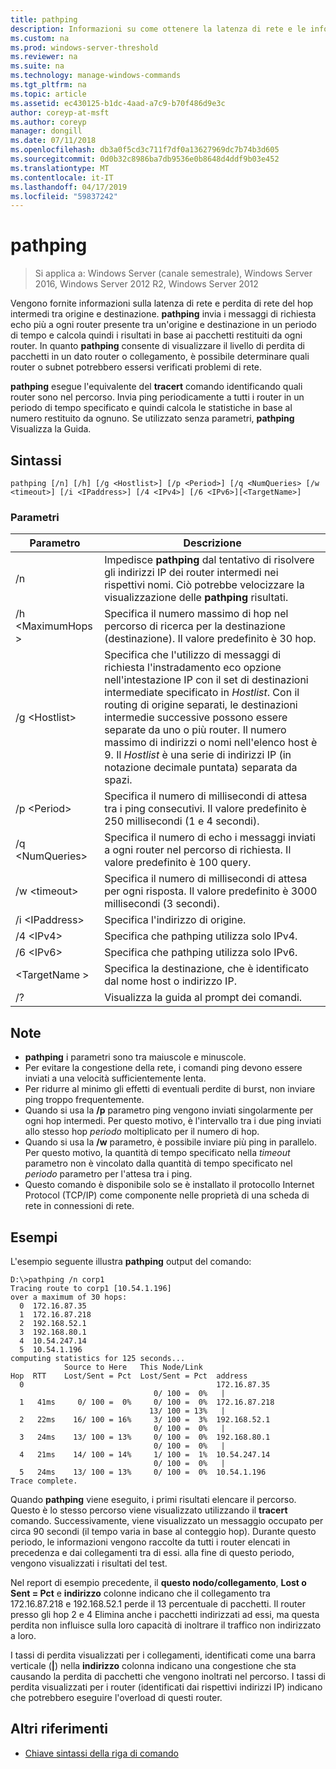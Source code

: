 ```yaml
---
title: pathping
description: Informazioni su come ottenere la latenza di rete e le informazioni di perdita usando il comando pathping.
ms.custom: na
ms.prod: windows-server-threshold
ms.reviewer: na
ms.suite: na
ms.technology: manage-windows-commands
ms.tgt_pltfrm: na
ms.topic: article
ms.assetid: ec430125-b1dc-4aad-a7c9-b70f486d9e3c
author: coreyp-at-msft
ms.author: coreyp
manager: dongill
ms.date: 07/11/2018
ms.openlocfilehash: db3a0f5cd3c711f7df0a13627969dc7b74b3d605
ms.sourcegitcommit: 0d0b32c8986ba7db9536e0b8648d4ddf9b03e452
ms.translationtype: MT
ms.contentlocale: it-IT
ms.lasthandoff: 04/17/2019
ms.locfileid: "59837242"
---
```

# <a name="pathping"></a>pathping

>Si applica a: Windows Server (canale semestrale), Windows Server 2016, Windows Server 2012 R2, Windows Server 2012

Vengono fornite informazioni sulla latenza di rete e perdita di rete del hop intermedi tra origine e destinazione. **pathping** invia i messaggi di richiesta echo più a ogni router presente tra un'origine e destinazione in un periodo di tempo e calcola quindi i risultati in base ai pacchetti restituiti da ogni router. In quanto **pathping** consente di visualizzare il livello di perdita di pacchetti in un dato router o collegamento, è possibile determinare quali router o subnet potrebbero essersi verificati problemi di rete. 

**pathping** esegue l'equivalente del **tracert** comando identificando quali router sono nel percorso. Invia ping periodicamente a tutti i router in un periodo di tempo specificato e quindi calcola le statistiche in base al numero restituito da ognuno. Se utilizzato senza parametri, **pathping** Visualizza la Guida. 

## <a name="syntax"></a>Sintassi
```
pathping [/n] [/h] [/g <Hostlist>] [/p <Period>] [/q <NumQueries> [/w <timeout>] [/i <IPaddress>] [/4 <IPv4>] [/6 <IPv6>][<TargetName>]
```
### <a name="parameters"></a>Parametri
|Parametro|Descrizione|
|-------|--------|
|/n|Impedisce **pathping** dal tentativo di risolvere gli indirizzi IP dei router intermedi nei rispettivi nomi. Ciò potrebbe velocizzare la visualizzazione delle **pathping** risultati.|
|/h \<MaximumHops >|Specifica il numero massimo di hop nel percorso di ricerca per la destinazione (destinazione). Il valore predefinito è 30 hop.|
|/g \<Hostlist>|Specifica che l'utilizzo di messaggi di richiesta l'instradamento eco opzione nell'intestazione IP con il set di destinazioni intermediate specificato in *Hostlist*. Con il routing di origine separati, le destinazioni intermedie successive possono essere separate da uno o più router. Il numero massimo di indirizzi o nomi nell'elenco host è 9. Il *Hostlist* è una serie di indirizzi IP (in notazione decimale puntata) separata da spazi.|
|/p \<Period>|Specifica il numero di millisecondi di attesa tra i ping consecutivi. Il valore predefinito è 250 millisecondi (1 e 4 secondi).|
|/q \<NumQueries>|Specifica il numero di echo i messaggi inviati a ogni router nel percorso di richiesta. Il valore predefinito è 100 query.|
|/w \<timeout>|Specifica il numero di millisecondi di attesa per ogni risposta. Il valore predefinito è 3000 millisecondi (3 secondi).|
|/i \<IPaddress>|Specifica l'indirizzo di origine.|
|/4 \<IPv4>|Specifica che pathping utilizza solo IPv4.|
|/6 \<IPv6>|Specifica che pathping utilizza solo IPv6.|
|\<TargetName >|Specifica la destinazione, che è identificato dal nome host o indirizzo IP.|
|/?|Visualizza la guida al prompt dei comandi.|

## <a name="remarks"></a>Note
-   **pathping** i parametri sono tra maiuscole e minuscole.
-   Per evitare la congestione della rete, i comandi ping devono essere inviati a una velocità sufficientemente lenta.
-   Per ridurre al minimo gli effetti di eventuali perdite di burst, non inviare ping troppo frequentemente.
-   Quando si usa la **/p** parametro ping vengono inviati singolarmente per ogni hop intermedi. Per questo motivo, è l'intervallo tra i due ping inviati allo stesso hop *periodo* moltiplicato per il numero di hop.
-   Quando si usa la **/w** parametro, è possibile inviare più ping in parallelo. Per questo motivo, la quantità di tempo specificato nella *timeout* parametro non è vincolato dalla quantità di tempo specificato nel *periodo* parametro per l'attesa tra i ping.
-   Questo comando è disponibile solo se è installato il protocollo Internet Protocol (TCP/IP) come componente nelle proprietà di una scheda di rete in connessioni di rete.

## <a name="BKMK_Examples"></a>Esempi

L'esempio seguente illustra **pathping** output del comando:

```
D:\>pathping /n corp1
Tracing route to corp1 [10.54.1.196]
over a maximum of 30 hops:
  0  172.16.87.35
  1  172.16.87.218
  2  192.168.52.1
  3  192.168.80.1
  4  10.54.247.14
  5  10.54.1.196
computing statistics for 125 seconds...
            Source to Here   This Node/Link
Hop  RTT    Lost/Sent = Pct  Lost/Sent = Pct  address
  0                                           172.16.87.35
                                0/ 100 =  0%   |
  1   41ms     0/ 100 =  0%     0/ 100 =  0%  172.16.87.218
                               13/ 100 = 13%   |
  2   22ms    16/ 100 = 16%     3/ 100 =  3%  192.168.52.1
                                0/ 100 =  0%   |
  3   24ms    13/ 100 = 13%     0/ 100 =  0%  192.168.80.1
                                0/ 100 =  0%   |
  4   21ms    14/ 100 = 14%     1/ 100 =  1%  10.54.247.14
                                0/ 100 =  0%   |
  5   24ms    13/ 100 = 13%     0/ 100 =  0%  10.54.1.196
Trace complete.
```
Quando **pathping** viene eseguito, i primi risultati elencare il percorso. Questo è lo stesso percorso viene visualizzato utilizzando il **tracert** comando. Successivamente, viene visualizzato un messaggio occupato per circa 90 secondi (il tempo varia in base al conteggio hop). Durante questo periodo, le informazioni vengono raccolte da tutti i router elencati in precedenza e dai collegamenti tra di essi. alla fine di questo periodo, vengono visualizzati i risultati del test.

Nel report di esempio precedente, il **questo nodo/collegamento**, **Lost o Sent = Pct** e **indirizzo** colonne indicano che il collegamento tra 172.16.87.218 e 192.168.52.1 perde il 13 percentuale di pacchetti. Il router presso gli hop 2 e 4 Elimina anche i pacchetti indirizzati ad essi, ma questa perdita non influisce sulla loro capacità di inoltrare il traffico non indirizzato a loro.

I tassi di perdita visualizzati per i collegamenti, identificati come una barra verticale (**|**) nella **indirizzo** colonna indicano una congestione che sta causando la perdita di pacchetti che vengono inoltrati nel percorso. I tassi di perdita visualizzati per i router (identificati dai rispettivi indirizzi IP) indicano che potrebbero eseguire l'overload di questi router.

## <a name="additional-references"></a>Altri riferimenti
-   [Chiave sintassi della riga di comando](command-line-syntax-key.md)
